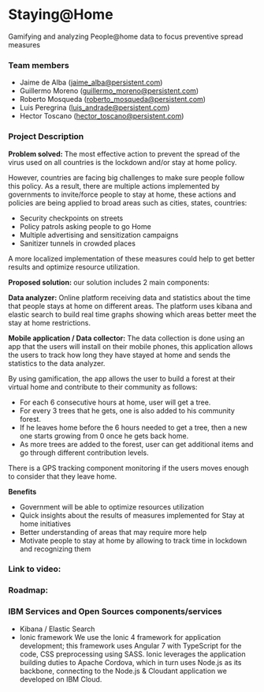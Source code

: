 # Staying@Home

  Gamifying and analyzing People@home data to focus preventive spread measures

   ### Team members
   * Jaime de Alba (jaime_alba@persistent.com)
   * Guillermo Moreno (guillermo_moreno@persistent.com)
   * Roberto Mosqueda (roberto_mosqueda@persistent.com)
   * Luis Peregrina (luis_andrade@persistent.com)
   * Hector Toscano (hector_toscano@persistent.com)
   
  ### Project Description
  
  **Problem solved:**
  The most effective action to prevent the spread of the virus used on all countries is the lockdown and/or stay at home policy. 
  
  However, countries are facing big challenges to make sure people follow this policy. As a result, there are multiple actions implemented by governments to invite/force people to stay at home, these actions and policies are being applied to broad areas such as cities, states, countries:
  
  - Security checkpoints on streets
  - Policy patrols asking people to go Home
  - Multiple advertising and sensitization campaigns
  - Sanitizer tunnels in crowded places
  
  A more localized implementation of these measures could help to get better results and optimize resource utilization.

  **Proposed solution:** our solution includes 2 main components:

**Data analyzer:**
Online platform receiving data and statistics about the time that people stays at home on different areas. 
The platform uses kibana and elastic search to build real time graphs showing which areas better meet the stay at home restrictions.

**Mobile application / Data collector:**
The data collection is done using an app that the users will install on their mobile phones, this application allows the users to track how long they have stayed at home and sends the statistics to the data analyzer.

By using gamification, the app allows the user to build a forest at their virtual home and contribute to their community as follows:

-	For each 6 consecutive hours at home, user will get a tree.
-	For every 3 trees that he gets, one is also added to his community forest.
-	If he leaves home before the 6 hours needed to get a tree, then a new one starts growing from 0 once he gets back home.
-	As more trees are added to the forest, user can get additional items and go through different contribution levels.

There is a GPS tracking component monitoring if the users moves enough to consider that they leave home.

**Benefits**
- Government will be able to optimize resources utilization
- Quick insights about the results of measures implemented for Stay at home initiatives
- Better understanding of areas that may require more help
- Motivate people to stay at home by allowing to track time in lockdown and recognizing them

### Link to video:

### Roadmap:

### IBM Services and Open Sources components/services
- Kibana / Elastic Search
- Ionic framework
We use the Ionic 4 framework for application development; this framework uses Angular 7 with TypeScript for the code, CSS preprocessing using SASS. Ionic leverages the application building duties to Apache Cordova, which in turn uses Node.js as its backbone, connecting to the Node.js & Cloudant application we developed on IBM Cloud.
